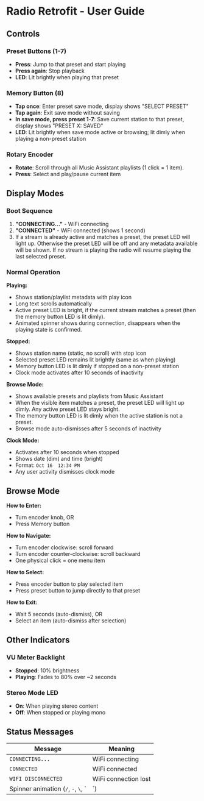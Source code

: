 # Radio Retrofit - User Guide

## Controls

### Preset Buttons (1-7)
- **Press**: Jump to that preset and start playing
- **Press again**: Stop playback
- **LED**: Lit brightly when playing that preset

### Memory Button (8)
- **Tap once**: Enter preset save mode, display shows "SELECT PRESET"
- **Tap again**: Exit save mode without saving
- **In save mode, press preset 1-7**: Save current station to that preset, display shows "PRESET X: SAVED"
- **LED**: Lit brightly when save mode active or browsing; lit dimly when playing a non-preset station

### Rotary Encoder
- **Rotate**: Scroll through all Music Assistant playlists (1 click = 1 item). 
- **Press**: Select and play/pause current item

## Display Modes

### Boot Sequence
1. **"CONNECTING..."** - WiFi connecting
2. **"CONNECTED"** - WiFi connected (shows 1 second)
3. If a stream is already active and matches a preset, the preset LED will light up. Otherwise the preset LED will be off and any metadata available will be shown. If no stream is playing the radio will resume playing the last selected preset.

### Normal Operation

**Playing:**
- Shows station/playlist metadata with play icon
- Long text scrolls automatically
- Active preset LED is bright, if the current stream matches a preset (then the memory button LED is lit dimly).
- Animated spinner shows during connection, disappears when the playing state is confirmed.

**Stopped:**
- Shows station name (static, no scroll) with stop icon
- Selected preset LED remains lit brightly (same as when playing)
- Memory button LED is lit dimly if stopped on a non-preset station
- Clock mode activates after 10 seconds of inactivity

**Browse Mode:**
- Shows available presets and playlists from Music Assistant
- When the visible item matches a preset, the preset LED will light up dimly. Any active preset LED stays bright.
- The memory button LED is lit dimly when the active station is not a preset.
- Browse mode auto-dismisses after 5 seconds of inactivity

**Clock Mode:**
- Activates after 10 seconds when stopped
- Shows date (dim) and time (bright)
- Format: `Oct 16  12:34 PM`
- Any user activity dismisses clock mode

## Browse Mode

**How to Enter:**
- Turn encoder knob, OR
- Press Memory button

**How to Navigate:**
- Turn encoder clockwise: scroll forward
- Turn encoder counter-clockwise: scroll backward
- One physical click = one menu item

**How to Select:**
- Press encoder button to play selected item
- Press preset button to jump directly to that preset

**How to Exit:**
- Wait 5 seconds (auto-dismiss), OR
- Select an item (auto-dismiss after selection)

## Other Indicators

### VU Meter Backlight
- **Stopped**: 10% brightness
- **Playing**: Fades to 80% over ~2 seconds

### Stereo Mode LED
- **On**: When playing stereo content
- **Off**: When stopped or playing mono

## Status Messages

| Message | Meaning |
|---------|---------|
| `CONNECTING...` | WiFi connecting |
| `CONNECTED` | WiFi connected |
| `WIFI DISCONNECTED` | WiFi connection lost |
| Spinner animation (`/`, `-`, `\`, `|`) | Stream connecting |

